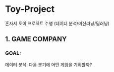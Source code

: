 # Toy-Project
혼자서 토이 프로젝트 수행 (데이터 분석/머신러닝/딥러닝)

## 1. GAME COMPANY
### GOAL: 
데이터 분석: 다음 분기에 어떤 게임을 기획할까?
